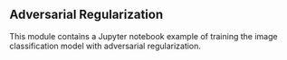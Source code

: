 ## Adversarial Regularization

This module contains a Jupyter notebook example of training the image classification model with adversarial regularization.